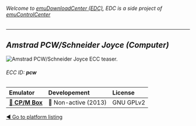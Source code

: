 ###### Welcome to [emuDownloadCenter (EDC)](https://github.com/PhoenixInteractiveNL/emuDownloadCenter/wiki/), EDC is a side project of [emuControlCenter](https://github.com/PhoenixInteractiveNL/emuControlCenter/wiki/)
***
## _Amstrad PCW/Schneider Joyce (Computer)_
![](https://raw.githubusercontent.com/wiki/PhoenixInteractiveNL/emuDownloadCenter/images_platform/ecc_pcw_teaser.png "Amstrad PCW/Schneider Joyce ECC teaser.")
###### ECC ID: **pcw**

| Emulator   | Developement        | License     |
|:-----------|:--------------------|:------------|
| [:file_folder: **CP/M Box**](https://github.com/PhoenixInteractiveNL/emuDownloadCenter/wiki/Emulator-cpmbox#menu) | :red_circle: Non-active (2013) | GNU GPLv2 |

[:arrow_backward: Go to platform listing](https://github.com/PhoenixInteractiveNL/emuDownloadCenter/wiki/EDC-Platform-List)
